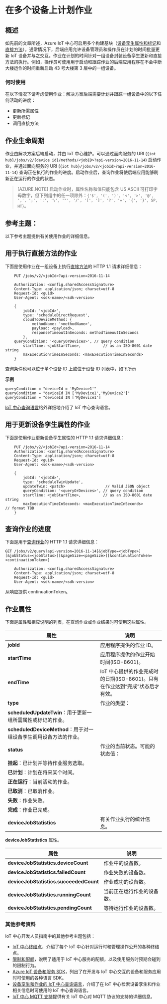 <properties
    pageTitle="了解 Azure IoT 中心作业 | Azure"
    description="开发人员指南 - 计划要在连接到 IoT 中心的多个设备上运行的作业。作业可以更新标记和所需属性，并可在多个设备上调用直接方法。"
    services="iot-hub"
    documentationcenter=".net"
    author="juanjperez"
    manager="timlt"
    editor="" />
<tags
    ms.assetid="fe78458f-4f14-4358-ac83-4f7bd14ee8da"
    ms.service="iot-hub"
    ms.devlang="multiple"
    ms.topic="article"
    ms.tgt_pltfrm="na"
    ms.workload="na"
    ms.date="09/30/2016"
    wacn.date="01/13/2017"
    ms.author="juanpere" />  


# 在多个设备上计划作业
## 概述
如先前的文章所述，Azure IoT 中心可启用多个构建基块（[设备孪生属性和标记][lnk-twin-devguide]和[直接方法][lnk-dev-methods]）。通常情况下，后端应用允许设备管理员和操作员在计划的时间批量更新 IoT 设备并与之交互。作业在计划的时间针对一组设备封装设备孪生更新和直接方法的执行。例如，操作员可使用用于启动和跟踪作业的后端应用程序在不会中断大楼运作的时间重新启动 43 号大楼第 3 层中的一组设备。

### 何时使用
在以下情况下请考虑使用作业：解决方案后端需要计划并跟踪一组设备中的以下任何活动的进度：

* 更新所需属性
* 更新标记
* 调用直接方法

## 作业生命周期
作业由解决方案后端启动，并由 IoT 中心维护。可以通过面向服务的 URI \(`{iot hub}/jobs/v2/{device id}/methods/<jobID>?api-version=2016-11-14`\) 启动作业，并通过面向服务的 URI \(`{iot hub}/jobs/v2/<jobId>?api-version=2016-11-14`\) 查询正在执行的作业的进度。启动作业后，查询作业将使后端应用能够刷新正在运行的作业的状态。

> [AZURE.NOTE]
启动作业时，属性名称和值只能包含 US ASCII 可打印字母数字，但下列组中的任一项除外：``{'$', '(', ')', '<', '>', '@', ',', ';', ':', '\', '"', '/', '[', ']', '?', '=', '{', '}', SP, HT}``。
> 
> 

## 参考主题：
以下参考主题提供有关使用作业的详细信息。

## 用于执行直接方法的作业
下面是使用作业在一组设备上执行[直接方法][lnk-dev-methods]的 HTTP 1.1 请求详细信息：

    
    	PUT /jobs/v2/<jobId>?api-version=2016-11-14
    
        Authorization: <config.sharedAccessSignature>
        Content-Type: application/json; charset=utf-8
        Request-Id: <guid>
        User-Agent: <sdk-name>/<sdk-version>
    
        {
            jobId: '<jobId>',
            type: 'scheduleDirectRequest', 
            cloudToDeviceMethod: {
                methodName: '<methodName>',
                payload: <payload>,                 
            	responseTimeoutInSeconds: methodTimeoutInSeconds 
            },
	    queryCondition: '<queryOrDevices>', // query condition
            startTime: <jobStartTime>,          // as an ISO-8601 date string
            maxExecutionTimeInSeconds: <maxExecutionTimeInSeconds>        
        }
查询条件也可以位于单个设备 ID 上或位于设备 ID 列表中，如下所示

**示例**

	queryCondition = "deviceId = 'MyDevice1'"
	queryCondition = "deviceId IN ['MyDevice1','MyDevice2']"
	queryCondition = "deviceId IN ['MyDevice1']

[IoT 中心查询语言][lnk-query]格外详细地介绍了 IoT 中心查询语言。

## 用于更新设备孪生属性的作业
下面是使用作业更新设备孪生属性的 HTTP 1.1 请求详细信息：

    
    	PUT /jobs/v2/<jobId>?api-version=2016-11-14
        Authorization: <config.sharedAccessSignature>
        Content-Type: application/json; charset=utf-8
        Request-Id: <guid>
        User-Agent: <sdk-name>/<sdk-version>
    
        {
            jobId: '<jobId>',
            type: 'scheduleTwinUpdate', 
            updateTwin: <patch>                  // Valid JSON object
            queryCondition: '<queryOrDevices>', // query condition
            startTime: <jobStartTime>,          // as an ISO-8601 date string
            maxExecutionTimeInSeconds: <maxExecutionTimeInSeconds>        // format TBD
        }


## 查询作业的进度
下面是用于[查询作业][lnk-query]的 HTTP 1.1 请求详细信息：

    
	GET /jobs/v2/query?api-version=2016-11-14[&jobType=<jobType>][&jobStatus=<jobStatus>][&pageSize=<pageSize>][&continuationToken=<continuationToken>]
    
        Authorization: <config.sharedAccessSignature>
        Content-Type: application/json; charset=utf-8
        Request-Id: <guid>
        User-Agent: <sdk-name>/<sdk-version>
    

从响应提供 continuationToken。

## 作业属性
下面是属性和相应说明的列表，在查询作业或作业结果时可使用这些属性。

| 属性 | 说明 |
| --- | --- |
| **jobId** |应用程序提供的作业 ID。 |
| **startTime** |应用程序提供的作业开始时间(ISO-8601)。 |
| **endTime** |IoT 中心提供的作业完成时的日期(ISO-8601)。只有在作业达到“完成”状态后才有效。 |
| **type** |作业的类型： |
| **scheduledUpdateTwin**：用于更新一组所需属性或标记的作业。 | |
| **scheduledDeviceMethod**：用于对一组设备孪生调用设备方法的作业。 | |
| **status** |作业的当前状态。可能的状态值： |
| **挂起**：已计划并等待作业服务选取。 | |
| **已计划**：计划在将来某个时间。 | |
| **正在运行**：当前活动的作业。 | |
| **已取消**：已取消作业。 | |
| **失败**：作业失败。 | |
| **完成**：作业已完成。 | |
| **deviceJobStatistics** |有关作业执行的统计信息。 |

**deviceJobStatistics** 属性。

| 属性 | 说明 |
| --- | --- |
| **deviceJobStatistics.deviceCount** |作业中的设备数。 |
| **deviceJobStatistics.failedCount** |作业失败的设备数。 |
| **deviceJobStatistics.succeededCount** |作业成功的设备数。 |
| **deviceJobStatistics.runningCount** |当前正在运行作业的设备数。 |
| **deviceJobStatistics.pendingCount** |等待运行作业的设备数。 |


### 其他参考资料

IoT 中心开发人员指南中的其他参考主题包括：

* [IoT 中心终结点][lnk-endpoints]，介绍了每个 IoT 中心针对运行时和管理操作公开的各种终结点。
* [限制和配额][lnk-quotas]，说明了适用于 IoT 中心服务的配额，以及使用服务时预期会碰到的限制行为。
* [Azure IoT 设备和服务 SDK][lnk-sdks]，列出了在开发与 IoT 中心交互的设备和服务应用时可使用的各种语言 SDK。
* [设备孪生和作业的 IoT 中心查询语言][lnk-query]，介绍了在 IoT 中心检索设备孪生和作业相关信息时可使用的 IoT 中心查询语言。
* [IoT 中心 MQTT 支持][lnk-devguide-mqtt]提供有关 IoT 中心对 MQTT 协议的支持的详细信息。


<!-- links and images -->


[lnk-endpoints]: /documentation/articles/iot-hub-devguide-endpoints/
[lnk-quotas]: /documentation/articles/iot-hub-devguide-quotas-throttling/
[lnk-sdks]: /documentation/articles/iot-hub-devguide-sdks/
[lnk-query]: /documentation/articles/iot-hub-devguide-query-language/
[lnk-devguide-mqtt]: /documentation/articles/iot-hub-mqtt-support/
[lnk-c2d-methods]: /documentation/articles/iot-hub-node-node-direct-methods/
[lnk-dev-methods]: /documentation/articles/iot-hub-devguide-direct-methods/
[lnk-get-started-twin]: /documentation/articles/iot-hub-node-node-twin-getstarted/
[lnk-twin-devguide]: /documentation/articles/iot-hub-devguide-device-twins/

<!---HONumber=Mooncake_0109_2017-->
<!--Update_Description:update wording-->